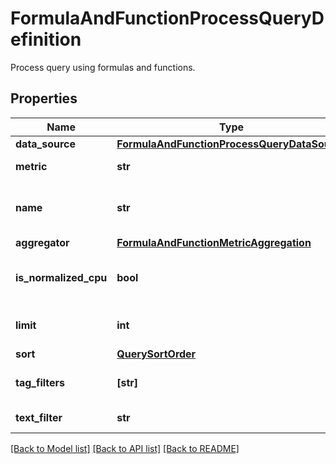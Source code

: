 # FormulaAndFunctionProcessQueryDefinition

Process query using formulas and functions.

## Properties
Name | Type | Description | Notes
------------ | ------------- | ------------- | -------------
**data_source** | [**FormulaAndFunctionProcessQueryDataSource**](FormulaAndFunctionProcessQueryDataSource.md) |  | 
**metric** | **str** | Process metric name. | 
**name** | **str** | Name of query for use in formulas. | 
**aggregator** | [**FormulaAndFunctionMetricAggregation**](FormulaAndFunctionMetricAggregation.md) |  | [optional] 
**is_normalized_cpu** | **bool** | Whether to normalize the CPU percentages. | [optional] 
**limit** | **int** | Number of hits to return. | [optional] 
**sort** | [**QuerySortOrder**](QuerySortOrder.md) |  | [optional] 
**tag_filters** | **[str]** | An array of tags to filter by. | [optional] 
**text_filter** | **str** | Text to use as filter. | [optional] 

[[Back to Model list]](README.md#documentation-for-models) [[Back to API list]](README.md#documentation-for-api-endpoints) [[Back to README]](README.md)


